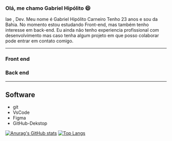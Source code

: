 ### Olá, me chamo Gabriel Hipólito 😄

Iae , Dev. Meu nome é Gabriel Hipólito Carneiro
Tenho 23 anos e sou da Bahia. No momento estou estudando Front-end, mas também tenho interesse em back-end.
Eu ainda não tenho experiencia profissional com desenvolvimento mas caso tenha algum
projeto em que posso colaborar pode entrar em contato comigo.


*** 
### Front end



### Back end
***
## Software
  * git
  * VsCode
  * Figma
  * GitHub-Dekstop
  
[![Anurag's GitHub stats](https://github-readme-stats.vercel.app/api?username=gabrielhipolitoo)](https://github.com/anuraghazra/github-readme-stats) [![Top Langs](https://github-readme-stats.vercel.app/api/top-langs/?username=gabrielhipolitoo&layout=compact)](https://github.com/anuraghazra/github-readme-stats)




     
 

